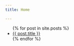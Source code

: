 ```yaml
---
title: Home

---
```

<ul>
    {% for post in site.posts %}
        <li>
            <a href="{{ post.url }}">{{  post.title }} </a>
        </li>
    {% endfor %}
</ul>
